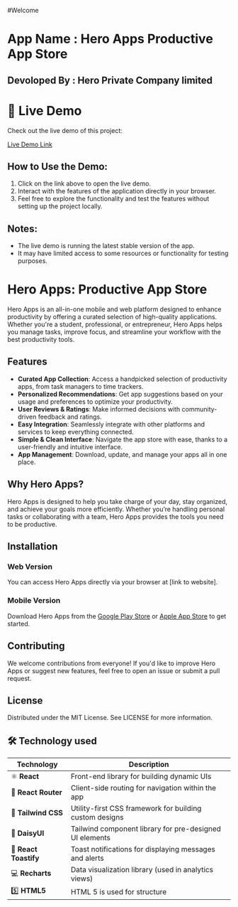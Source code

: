 #Welcome

# App Name : Hero Apps Productive App Store
## Devoloped By : Hero Private Company limited

# 🚀 Live Demo

Check out the live demo of this project:

[Live Demo Link](https://wondrous-platypus-2dccae.netlify.app/)

## How to Use the Demo:

1. Click on the link above to open the live demo.
2. Interact with the features of the application directly in your browser.
3. Feel free to explore the functionality and test the features without setting up the project locally.

## Notes:

- The live demo is running the latest stable version of the app.
- It may have limited access to some resources or functionality for testing purposes.

# Hero Apps: Productive App Store

Hero Apps is an all-in-one mobile and web platform designed to enhance productivity by offering a curated selection of high-quality applications. Whether you're a student, professional, or entrepreneur, Hero Apps helps you manage tasks, improve focus, and streamline your workflow with the best productivity tools.

## Features

- **Curated App Collection**: Access a handpicked selection of productivity apps, from task managers to time trackers.
- **Personalized Recommendations**: Get app suggestions based on your usage and preferences to optimize your productivity.
- **User Reviews & Ratings**: Make informed decisions with community-driven feedback and ratings.
- **Easy Integration**: Seamlessly integrate with other platforms and services to keep everything connected.
- **Simple & Clean Interface**: Navigate the app store with ease, thanks to a user-friendly and intuitive interface.
- **App Management**: Download, update, and manage your apps all in one place.

## Why Hero Apps?

Hero Apps is designed to help you take charge of your day, stay organized, and achieve your goals more efficiently. Whether you’re handling personal tasks or collaborating with a team, Hero Apps provides the tools you need to be productive.

## Installation

### Web Version

You can access Hero Apps directly via your browser at [link to website].

### Mobile Version

Download Hero Apps from the [Google Play Store](#) or [Apple App Store](#) to get started.

## Contributing

We welcome contributions from everyone! If you'd like to improve Hero Apps or suggest new features, feel free to open an issue or submit a pull request.

## License

Distributed under the MIT License. See LICENSE for more information.



## 🛠️ Technology used

| Technology           | Description                                           |
|----------------------|-------------------------------------------------------|
| ⚛️ **React**         | Front-end library for building dynamic UIs           |
| 🧭 **React Router**  | Client-side routing for navigation within the app     |
| 🎨 **Tailwind CSS**  | Utility-first CSS framework for building custom designs |
| 💎 **DaisyUI**       | Tailwind component library for pre-designed UI elements |
| 🔔 **React Toastify**| Toast notifications for displaying messages and alerts |
| 💻 **Recharts**      | Data visualization library (used in analytics views)  |
| 5️⃣ **HTML5**         | HTML 5 is used for structure  |










